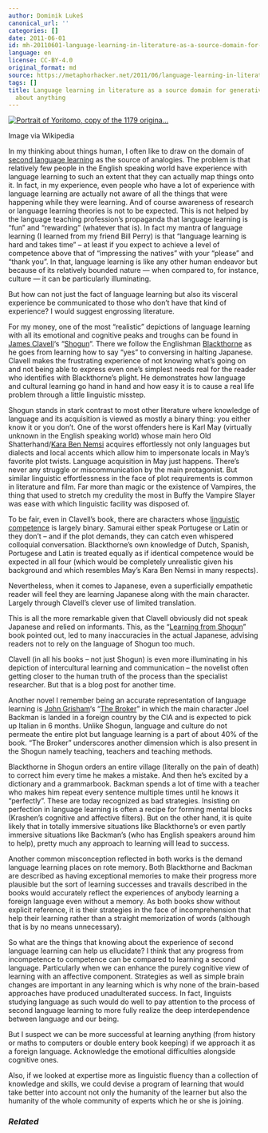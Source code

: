 ```yaml
---
author: Dominik Lukeš
canonical_url: ''
categories: []
date: 2011-06-01
id: mh-20110601-language-learning-in-literature-as-a-source-domain-for-generative-metaphors-about-anything
language: en
license: CC-BY-4.0
original_format: md
source: https://metaphorhacker.net/2011/06/language-learning-in-literature-as-a-source-domain-for-generative-metaphors-about-anything
tags: []
title: Language learning in literature as a source domain for generative metaphors
  about anything
---
```


[![Portrait of Yoritomo, copy of the 1179 origina...](http://upload.wikimedia.org/wikipedia/commons/thumb/7/76/Minamoto_no_Yoritomo.jpg/300px-Minamoto_no_Yoritomo.jpg "Portrait of Yoritomo, copy of the 1179 origina...")](http://commons.wikipedia.org/wiki/File:Minamoto_no_Yoritomo.jpg)

Image via Wikipedia

In my thinking about things human, I often like to draw on the domain of [second language learning](http://en.wikipedia.org/wiki/Second_language_acquisition "Second language acquisition") as the source of analogies. The problem is that relatively few people in the English speaking world have experience with language learning to such an extent that they can actually map things onto it. In fact, in my experience, even people who have a lot of experience with language learning are actually not aware of all the things that were happening while they were learning. And of course awareness of research or language learning theories is not to be expected. This is not helped by the language teaching profession’s propaganda that language learning is “fun” and “rewarding” (whatever that is). In fact my mantra of language learning (I learned from my friend Bill Perry) is that “language learning is hard and takes time” – at least if you expect to achieve a level of competence above that of “impressing the natives” with your “please” and “thank you”. In that, language learning is like any other human endeavor but because of its relatively bounded nature — when compared to, for instance, culture — it can be particularly illuminating.

But how can not just the fact of language learning but also its visceral experience be communicated to those who don’t have that kind of experience? I would suggest engrossing literature.

For my money, one of the most “realistic” depictions of language learning with all its emotional and cognitive peaks and troughs can be found in [James Clavell](http://en.wikipedia.org/wiki/James_Clavell "James Clavell")‘s “[Shogun](http://www.amazon.com/Shogun-James-Clavell/dp/0440178002%3FSubscriptionId%3D0G81C5DAZ03ZR9WH9X82%26tag%3Dzemanta-20%26linkCode%3Dxm2%26camp%3D2025%26creative%3D165953%26creativeASIN%3D0440178002 "Shogun")“. There we follow the Englishman [Blackthorne](http://en.wikipedia.org/wiki/Blackthorne "Blackthorne") as he goes from learning how to say “yes” to conversing in halting Japanese. Clavell makes the frustrating experience of not knowing what’s going on and not being able to express even one’s simplest needs real for the reader who identifies with Blackthorne’s plight. He demonstrates how language and cultural learning go hand in hand and how easy it is to cause a real life problem through a little linguistic misstep.

Shogun stands in stark contrast to most other literature where knowledge of language and its acquisition is viewed as mostly a binary thing: you either know it or you don’t. One of the worst offenders here is Karl May (virtually unknown in the English speaking world) whose main hero Old Shatterhand/[Kara Ben Nemsi](http://en.wikipedia.org/wiki/Kara_Ben_Nemsi "Kara Ben Nemsi") acquires effortlessly not only languages but dialects and local accents which allow him to impersonate locals in May’s favorite plot twists. Language acquisition in May just happens. There’s never any struggle or miscommunication by the main protagonist. But similar linguistic effortlessness in the face of plot requirements is common in literature and film. Far more than magic or the existence of Vampires, the thing that used to stretch my credulity the most in Buffy the Vampire Slayer was ease with which linguistic facility was disposed of.

To be fair, even in Clavell’s book, there are characters whose [linguistic competence](http://en.wikipedia.org/wiki/Linguistic_competence "Linguistic competence") is largely binary. Samurai either speak Portugese or Latin or they don’t – and if the plot demands, they can catch even whispered colloquial conversation. Blackthorne’s own knowledge of Dutch, Spanish, Portugese and Latin is treated equally as if identical competence would be expected in all four (which would be completely unrealistic given his background and which resembles May’s Kara Ben Nemsi in many respects).

Nevertheless, when it comes to Japanese, even a superficially empathetic reader will feel they are learning Japanese along with the main character. Largely through Clavell’s clever use of limited translation.

This is all the more remarkable given that Clavell obviously did not speak Japanese and relied on informants. This, as the “[Learning from Shogun](http://www.columbia.edu/~hds2/learning/Learning_from_shogun_txt.pdf "PDF Link")” book pointed out, led to many inaccuracies in the actual Japanese, advising readers not to rely on the language of Shogun too much.

Clavell (in all his books – not just Shogun) is even more illuminating in his depiction of intercultural learning and communication – the novelist often getting closer to the human truth of the process than the specialist researcher. But that is a blog post for another time.

Another novel I remember being an accurate representation of language learning is [John Grisham](http://en.wikipedia.org/wiki/John_Grisham "John Grisham")‘s “[The Broker](http://www.amazon.com/Broker-John-Grisham/dp/0739316478%3FSubscriptionId%3D0G81C5DAZ03ZR9WH9X82%26tag%3Dzemanta-20%26linkCode%3Dxm2%26camp%3D2025%26creative%3D165953%26creativeASIN%3D0739316478 "The Broker (John Grisham)")” in which the main character Joel Backman is landed in a foreign country by the CIA and is expected to pick up Italian in 6 months. Unlike Shogun, language and culture do not permeate the entire plot but language learning is a part of about 40% of the book. “The Broker” underscores another dimension which is also present in the Shogun namely teaching, teachers and teaching methods.

Blackthorne in Shogun orders an entire village (literally on the pain of death) to correct him every time he makes a mistake. And then he’s excited by a dictionary and a grammarbook. Backman spends a lot of time with a teacher who makes him repeat every sentence multiple times until he knows it “perfectly”. These are today recognized as bad strategies. Insisting on perfection in language learning is often a recipe for forming mental blocks (Krashen’s cognitive and affective filters). But on the other hand, it is quite likely that in totally immersive situations like Blackthorne’s or even partly immersive situations like Backman’s (who has English speakers around him to help), pretty much any approach to learning will lead to success.

Another common misconception reflected in both works is the demand language learning places on rote memory. Both Blackthorne and Backman are described as having exceptional memories to make their progress more plausible but the sort of learning successes and travails described in the books would accurately reflect the experiences of anybody learning a foreign language even without a memory. As both books show without explicit reference, it is their strategies in the face of incomprehension that help their learning rather than a straight memorization of words (although that is by no means unnecessary).

So what are the things that knowing about the experience of second language learning can help us ellucidate? I think that any progress from incompetence to competence can be compared to learning a second language. Particularly when we can enhance the purely cognitive view of learning with an affective component. Strategies as well as simple brain changes are important in any learning which is why none of the brain-based approaches have produced unadulterated success. In fact, linguists studying language as such would do well to pay attention to the process of second language learning to more fully realize the deep interdependence between language and our being.

But I suspect we can be more successful at learning anything (from history or maths to computers or double entery book keeping) if we approach it as a foreign language. Acknowledge the emotional difficulties alongside cognitive ones.

Also, if we looked at expertise more as linguistic fluency than a collection of knowledge and skills, we could devise a program of learning that would take better into account not only the humanity of the learner but also the humanity of the whole community of experts which he or she is joining.

### *Related*